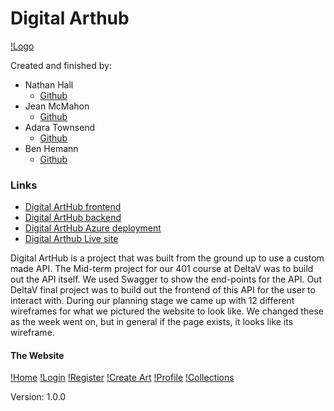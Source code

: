 # Digital Arthub
[!Logo](Assets/Logo.PNG)

Created and finished by:
- Nathan Hall 
    - [Github](https://github.com/Vavyo)
- Jean McMahon 
    - [Github](https://github.com/jmcia2020)
- Adara Townsend
    - [Github](https://github.com/adard2002)
- Ben Hemann 
    - [Github](https://github.com/Kozer2)

### Links
- [Digital ArtHub frontend](https://github.com/DeltaVArtLibrary/dah-front-end)  
- [Digital ArtHub backend](https://github.com/DeltaVArtLibrary/DigitalArtHub)  
- [Digital ArtHub Azure deployment](https://digitalarthub.azurewebsites.net/index.html)  
- [Digital Arthub Live site](https://digitalarthub.netlify.app/Art)  

Digital ArtHub is a project that was built from the ground up to use a custom made API. The Mid-term project for our 401 course at DeltaV was to build out the API itself. We used Swagger to show the end-points for the API. Out DeltaV final project was to build out the frontend of this API for the user to interact with. During our planning stage we came up with 12 different wireframes for what we pictured the website to look like. We changed these as the week went on, but in general if the page exists, it looks like its wireframe. 

#### The Website
[!Home](Assets/Homepage.PNG)
[!Login](Assets/Login.PNG)
[!Register](Assets/register.PNG)
[!Create Art](Assets/CreateArt.PNG)
[!Profile](Assets/profile.PNG)
[!Collections](Assets/collections.PNG)




Version: 1.0.0



